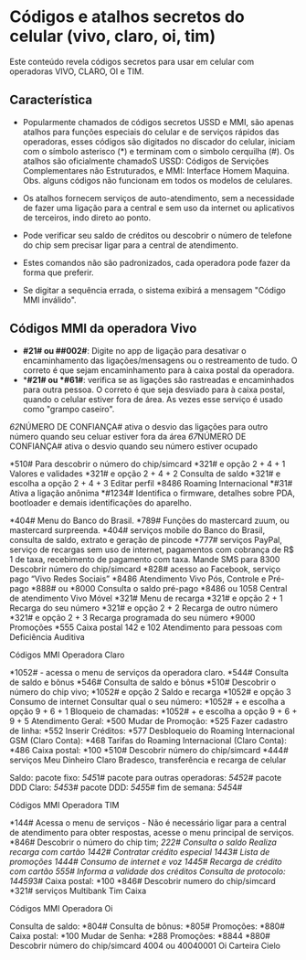 # Códigos e atalhos secretos do celular (vivo, claro, oi, tim)

Este conteúdo revela códigos secretos para usar em celular com operadoras VIVO, CLARO, OI e TIM.

## Característica
- Popularmente chamados de códigos secretos USSD e MMI, são apenas atalhos para funções especiais do celular e de serviços rápidos das operadoras, esses códigos são digitados no discador do celular, iniciam com o símbolo asterisco (*) e terminam com o simbolo cerquilha (#). Os atalhos são oficialmente chamadoS USSD: Códigos de Servições Complementares não Estruturados, e MMI: Interface Homem Maquina.
Obs. alguns códigos não funcionam em todos os modelos de celulares.

- Os atalhos fornecem serviços de auto-atendimento, sem a necessidade de fazer uma ligação para a central e sem uso da internet ou aplicativos de terceiros, indo direto ao ponto.
- Pode verificar seu saldo de créditos ou descobrir o número de telefone do chip sem precisar ligar para a central de atendimento.
- Estes comandos não são padronizados, cada operadora pode fazer da forma que preferir.
- Se digitar a sequência errada, o sistema exibirá a mensagem "Código MMI inválido".

## Códigos MMI da operadora Vivo
- **#21# ou ##002#**: Digite no app de ligação para desativar o encaminhamento das ligações/mensagens ou o restreamento de tudo. O correto é que sejam encaminhamento para à caixa postal da operadora.
- ***#21# ou *#61#**: verifica se as ligações são rastreadas e encaminhados para outra pessoa. O correto é que seja desviado para à caixa postal, quando o celular estiver fora de área. As vezes esse serviço é usado como "grampo caseiro".

*62*NÚMERO DE CONFIANÇA# ativa o desvio das ligações para outro número quando seu celuar estiver fora da área
*67*NÚMERO DE CONFIANÇA# ativa o desvio quando seu número estiver ocupado

*510# Para descobrir o número do chip/simcard
*321#  e opção 2 + 4 + 1 Valores e validades
*321#  e opção 2 + 4 + 2 Consulta de saldo
*321# e escolha a opção 2 + 4 + 3 Editar perfil
*8486 Roaming Internacional
*#31# Ativa a ligação anônima
*#1234# Identifica o firmware, detalhes sobre PDA, bootloader e demais identificações do aparelho.

*404# Menu do Banco do Brasil. 
*789# Funções do mastercard zuum, ou mastercard surpreenda.
*404# serviços mobile do Banco do Brasil, consulta de saldo, extrato e geração de pincode
*777# serviços PayPal, serviço de recargas sem uso de internet, pagamentos com cobrança de R$ 1 de taxa, recebimento de pagamento com taxa.
Mande SMS para 8300 Descobrir número do chip/simcard
*828# acesso ao Facebook, serviço pago “Vivo Redes Sociais”
*8486 Atendimento Vivo Pós, Controle e Pré-pago
*888# ou *8000 Consulta o saldo pré-pago 
*8486 ou 1058 Central de atendimento Vivo Móvel
*321# Menu de recarga 
*321#  e opção 2 + 1 Recarga do seu número
*321#  e opção 2 + 2 Recarga de outro número
*321#  e opção 2 + 3 Recarga programada do seu número
*9000 Promoções
*555 Caixa postal
142 e 102 Atendimento para pessoas com Deficiência Auditiva

Códigos MMI Operadora Claro

*1052# - acessa o menu de serviços da operadora claro.
*544# Consulta de saldo e bônus
*546# Consulta de saldo e bônus
*510# Descobrir o número do chip vivo;
*1052# e opção 2 Saldo e recarga
*1052# e opção 3 Consumo de internet
Consultar qual o seu número: *1052# + e escolha a opção 9 + 6 + 1
Bloqueio de chamadas: *1052# + e escolha a opção  9 + 6 + 9 + 5
Atendimento Geral: *500 
Mudar de Promoção: *525
Fazer cadastro de linha: *552
Inserir Créditos: *577
Desbloqueio do Roaming Internacional GSM (Claro Conta): *468
Tarifas do Roaming Internacional (Claro Conta): *486
Caixa postal: *100
*510# Descobrir número do chip/simcard
*444# serviços Meu Dinheiro Claro Bradesco, transferência e recarga de celular

Saldo:
pacote fixo: *545*1# 
pacote para outras operadoras: *545*2# 
pacote DDD Claro: *545*3# 
pacote DDD: *545*5#
fim de semana: *545*4#

Códigos MMI Operadora TIM

*144# Acessa o menu de serviços - Não é necessário ligar para a central de atendimento para obter respostas, acesse o menu principal de serviços.
*846# Descobrir o número do chip tim;
*222# Consulta o saldo
 Realiza recarga com cartão
*144*2# Contratar crédito especial
*144*3# Lista de promoções
*144*4# Consumo de internet e voz
*144*5# Recarga de crédito com cartão
*555# Informa a validade dos créditos
Consulta de protocolo: *144*5*9*3# 
Caixa postal: *100
*846# Descobrir numero do chip/simcard
*321# serviços Multibank Tim Caixa

Códigos MMI Operadora Oi 

Consulta de saldo: *804# 
Consulta de bônus: *805#
Promoções: *880# 
Caixa postal: *100 
Mudar de Senha: *288 
Promoções: *8844
*880# Descobrir número do chip/simcard
4004 ou 40040001 Oi Carteira Cielo
